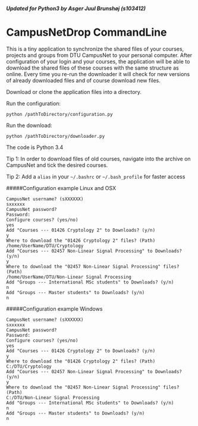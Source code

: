 ##### Updated for Python3 by Asger Juul Brunshøj (s103412)

CampusNetDrop CommandLine
=========================
This is a tiny application to synchronize the shared files of your courses, projects and groups from DTU CampusNet to your personal computer. After configuration of your login and your courses, the application will be able to download the shared files of these courses with the same structure as online. Every time you re-run the downloader it will check for new versions of already downloaded files and of course download new files.

Download or clone the application files into a directory.

Run the configuration:

```python /pathToDirectory/configuration.py```

Run the download:

```python /pathToDirectory/downloader.py```

The code is Python 3.4

Tip 1: In order to download files of old courses, navigate into the archive on CampusNet and tick the desired courses.

Tip 2: Add a `alias` in your `~/.bashrc` or `~/.bash_profile` for faster access

#####Configuration example Linux and OSX
```
CampusNet username? (sXXXXXX)
sxxxxxx
CampusNet password?
Password:
Configure courses? (yes/no)
yes
Add "Courses --- 01426 Cryptology 2" to Downloads? (y/n)
y
Where to download the "01426 Cryptology 2" files? (Path)
/home/UserName/DTU/Cryptology
Add "Courses --- 02457 Non-Linear Signal Processing" to Downloads? (y/n)
y
Where to download the "02457 Non-Linear Signal Processing" files? (Path)
/home/UserName/DTU/Non-Linear Signal Processing
Add "Groups --- International MSc students" to Downloads? (y/n)
n
Add "Groups --- Master students" to Downloads? (y/n)
n
```

#####Configuration example Windows
```
CampusNet username? (sXXXXXX)
sxxxxxx
CampusNet password?
Password:
Configure courses? (yes/no)
yes
Add "Courses --- 01426 Cryptology 2" to Downloads? (y/n)
y
Where to download the "01426 Cryptology 2" files? (Path)
C:/DTU/Cryptology
Add "Courses --- 02457 Non-Linear Signal Processing" to Downloads? (y/n)
y
Where to download the "02457 Non-Linear Signal Processing" files? (Path)
C:/DTU/Non-Linear Signal Processing
Add "Groups --- International MSc students" to Downloads? (y/n)
n
Add "Groups --- Master students" to Downloads? (y/n)
n
```